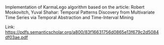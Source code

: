 Implementation of KarmaLego algorithm based on the article: 
Robert Moskovitch, Yuval Shahar: 
Temporal Patterns Discovery from Multivariate Time Series via Temporal Abstraction and Time-Interval Mining

Link: https://pdfs.semanticscholar.org/a800/83f16631756d0865e13f679c2d5084df03ae.pdf